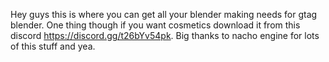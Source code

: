 Hey guys this is where you can get all your blender making needs for gtag blender. One thing though if you want cosmetics download it from this discord https://discord.gg/t26bYv54pk. Big thanks to nacho engine for lots of this stuff and yea.
